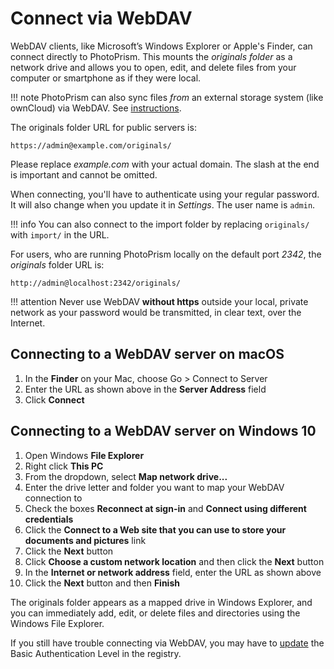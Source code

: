 # Connect via WebDAV #

WebDAV clients, like Microsoft’s Windows Explorer or Apple's Finder,
can connect directly to PhotoPrism.
This mounts the *originals folder* as a network drive and allows you to open, edit, and delete
files from your computer or smartphone as if they were local.

!!! note
    PhotoPrism can also sync files *from* an external storage system (like ownCloud) via WebDAV.
    See [instructions](/user-guide/settings/sync/).

The originals folder URL for public servers is:

```
https://admin@example.com/originals/
```

Please replace *example.com* with your actual domain.
The slash at the end is important and cannot be omitted.

When connecting, you'll have to authenticate using your regular password.
It will also change when you update it in *Settings*. The user name is `admin`.

!!! info
    You can also connect to the import folder by replacing `originals/` with `import/` in the URL.

For users, who are running PhotoPrism locally on the default port *2342*, the *originals* folder URL is:

```
http://admin@localhost:2342/originals/
```

!!! attention
    Never use WebDAV **without https** outside your local, private network as your
    password would be transmitted, in clear text, over the Internet.

## Connecting to a WebDAV server on macOS ##

1. In the **Finder** on your Mac, choose Go > Connect to Server
2. Enter the URL as shown above in the **Server Address** field
3. Click **Connect**

## Connecting to a WebDAV server on Windows 10 ##

1. Open Windows **File Explorer**
2. Right click **This PC**
3. From the dropdown, select **Map network drive...**
4. Enter the drive letter and folder you want to map your WebDAV connection to
5. Check the boxes **Reconnect at sign-in** and **Connect using different credentials**
6. Click the **Connect to a Web site that you can use to store your documents and pictures** link
7. Click the **Next** button
8. Click **Choose a custom network location** and then click the **Next** button
9. In the **Internet or network address** field, enter the URL as shown above
10. Click the **Next** button and then **Finish**

The originals folder appears as a mapped drive in Windows Explorer, and you can immediately add,
edit, or delete files and directories using the Windows File Explorer.

If you still have trouble connecting via WebDAV, you may have to
[update](https://help.dreamhost.com/hc/en-us/articles/216473357-Accessing-WebDAV-with-Windows) the
Basic Authentication Level in the registry.
